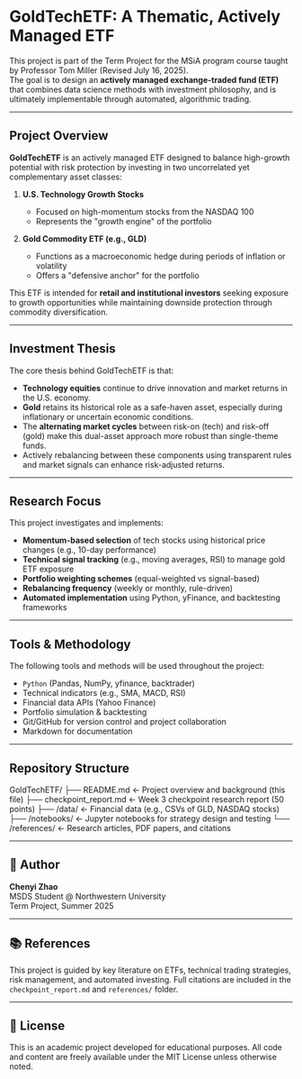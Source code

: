# GoldTechETF: A Thematic, Actively Managed ETF

This project is part of the Term Project for the MSiA program course taught by Professor Tom Miller (Revised July 16, 2025).  
The goal is to design an **actively managed exchange-traded fund (ETF)** that combines data science methods with investment philosophy, and is ultimately implementable through automated, algorithmic trading.

---

## Project Overview

**GoldTechETF** is an actively managed ETF designed to balance high-growth potential with risk protection by investing in two uncorrelated yet complementary asset classes:

1. **U.S. Technology Growth Stocks**  
   - Focused on high-momentum stocks from the NASDAQ 100
   - Represents the "growth engine" of the portfolio

2. **Gold Commodity ETF (e.g., GLD)**  
   - Functions as a macroeconomic hedge during periods of inflation or volatility
   - Offers a "defensive anchor" for the portfolio

This ETF is intended for **retail and institutional investors** seeking exposure to growth opportunities while maintaining downside protection through commodity diversification.

---

## Investment Thesis

The core thesis behind GoldTechETF is that:

- **Technology equities** continue to drive innovation and market returns in the U.S. economy.
- **Gold** retains its historical role as a safe-haven asset, especially during inflationary or uncertain economic conditions.
- The **alternating market cycles** between risk-on (tech) and risk-off (gold) make this dual-asset approach more robust than single-theme funds.
- Actively rebalancing between these components using transparent rules and market signals can enhance risk-adjusted returns.

---

## Research Focus

This project investigates and implements:

- **Momentum-based selection** of tech stocks using historical price changes (e.g., 10-day performance)
- **Technical signal tracking** (e.g., moving averages, RSI) to manage gold ETF exposure
- **Portfolio weighting schemes** (equal-weighted vs signal-based)
- **Rebalancing frequency** (weekly or monthly, rule-driven)
- **Automated implementation** using Python, yFinance, and backtesting frameworks

---

## Tools & Methodology

The following tools and methods will be used throughout the project:

- `Python` (Pandas, NumPy, yfinance, backtrader)
- Technical indicators (e.g., SMA, MACD, RSI)
- Financial data APIs (Yahoo Finance)
- Portfolio simulation & backtesting
- Git/GitHub for version control and project collaboration
- Markdown for documentation

---

## Repository Structure

GoldTechETF/
├── README.md ← Project overview and background (this file)
├── checkpoint_report.md ← Week 3 checkpoint research report (50 points)
├── /data/ ← Financial data (e.g., CSVs of GLD, NASDAQ stocks)
├── /notebooks/ ← Jupyter notebooks for strategy design and testing
└── /references/ ← Research articles, PDF papers, and citations

---

## 👤 Author

**Chenyi Zhao**  
MSDS Student @ Northwestern University   
Term Project, Summer 2025  

---

## 📚 References

This project is guided by key literature on ETFs, technical trading strategies, risk management, and automated investing. Full citations are included in the `checkpoint_report.md` and `references/` folder.

---

## 📝 License

This is an academic project developed for educational purposes. All code and content are freely available under the MIT License unless otherwise noted.

